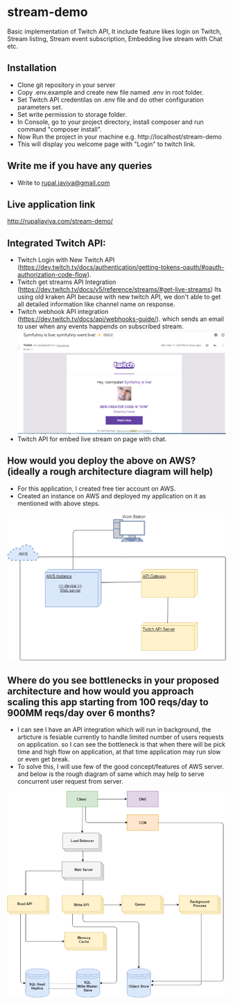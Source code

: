 # stream-demo
Basic implementation of Twitch API, It include feature likes login on Twitch, Stream listing, Stream event subscription, Embedding live stream with Chat etc.

## Installation
* Clone git repository in your server
* Copy .env.example and create new file named .env in root folder.
* Set Twitch API credentilas on .env file and do other configuration parameters set.
* Set write permission to storage folder.
* In Console, go to your project directory, install composer and run command "composer install".
* Now Run the project in your machine e.g. http://localhost/stream-demo
* This will display you welcome page with "Login" to twitch link.

## Write me if you have any queries
* Write to rupal.javiya@gmail.com

## Live application link
http://rupaljaviya.com/stream-demo/

## Integrated Twitch API:
* Twitch Login with New Twitch API (https://dev.twitch.tv/docs/authentication/getting-tokens-oauth/#oauth-authorization-code-flow).
* Twitch get streams API Integration (https://dev.twitch.tv/docs/v5/reference/streams/#get-live-streams) Its using old kraken API because with new twitch API, we don't able to get all detailed information like channel name on response.
* Twitch webhook API integration (https://dev.twitch.tv/docs/api/webhooks-guide/). which sends an email to user when any events happends on subscribed stream.
![Twitch notification email](https://github.com/javiya-rupal/stream-demo/blob/master/public/docs/twitch-notification.png)
* Twitch API for embed live stream on page with chat.

## How would you deploy the above on AWS? (ideally a rough architecture diagram will help)
* For this application, I created free tier account on AWS.
* Created an instance on AWS and deployed my application on it as mentioned with above steps.

![Deployment Diagram](https://github.com/javiya-rupal/stream-demo/blob/master/public/docs/AWS-deploy.png)

## Where do you see bottlenecks in your proposed architecture and how would you approach scaling this app starting from 100 reqs/day to 900MM reqs/day over 6 months?
* I can see I have an API integration which will run in background, the articture is fesiable currently to handle limited number of users requests on application. so I can see the bottleneck is that when there will be pick time and high flow on application, at that time application may run slow or even get break.
* To solve this, I will use few of the good concept/features of AWS server. and below is the rough diagram of same which may help to serve concurrent user request from server.

![Scale Application Approach](https://github.com/javiya-rupal/stream-demo/blob/master/public/docs/AWS-scale.png)
